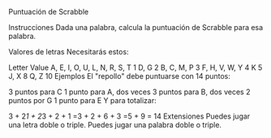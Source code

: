 Puntuación de Scrabble

Instrucciones
Dada una palabra, calcula la puntuación de Scrabble para esa palabra.

Valores de letras
Necesitarás estos:

Letter                           Value
A, E, I, O, U, L, N, R, S, T       1
D, G                               2
B, C, M, P                         3
F, H, V, W, Y                      4
K                                  5
J, X                               8
Q, Z                               10
Ejemplos
El "repollo" debe puntuarse con 14 puntos:

3 puntos para C
1 punto para A, dos veces
3 puntos para B, dos veces
2 puntos por G
1 punto para E
Y para totalizar:

3 + 2*1 + 2*3 + 2 + 1
=3 + 2 + 6 + 3
=5 + 9
= 14
Extensiones
Puedes jugar una letra doble o triple.
Puedes jugar una palabra doble o triple.

